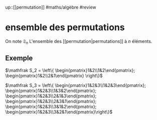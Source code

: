 up::[[permutation]]
#maths/algèbre #review 
# ensemble des permutations

On note $\mathfrak S_n$ L'ensemble des [[permutation|permutations]] à $n$ éléments.

## Exemple

$\mathfrak S_2 = \left\{ \begin{pmatrix}1&2\\1&2\end{pmatrix}; \begin{pmatrix}1&2\\2&1\end{pmatrix} \right\}$

$\mathfrak S_3 = \left\{ \begin{pmatrix}1&2&3\\1&2&3\end{pmatrix}; \begin{pmatrix}1&2&3\\1&3&2\end{pmatrix}; \begin{pmatrix}1&2&3\\2&1&3\end{pmatrix}; \begin{pmatrix}1&2&3\\2&3&1\end{pmatrix}; \begin{pmatrix}1&2&3\\3&1&2\end{pmatrix}; \begin{pmatrix}1&2&3\\3&2&1\end{pmatrix}\right\}$


